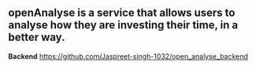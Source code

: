 ## openAnalyse is a service that allows users to analyse how they are investing their time, in a better way.


**Backend** https://github.com/Jaspreet-singh-1032/open_analyse_backend
